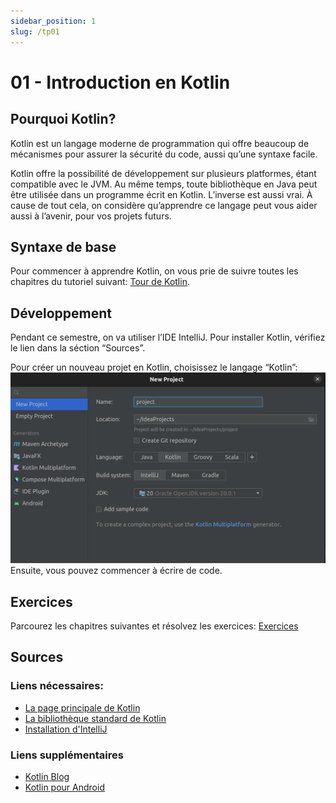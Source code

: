 ```yaml
---
sidebar_position: 1
slug: /tp01
---
```


# 01 - Introduction en Kotlin

## Pourquoi Kotlin?
Kotlin est un langage moderne de programmation qui offre beaucoup de mécanismes pour assurer la sécurité du code, aussi qu’une syntaxe facile.

Kotlin offre la possibilité de développement sur plusieurs platformes, étant compatible avec le JVM. Au même temps, toute bibliothèque en Java peut être utilisée dans un programme écrit en Kotlin. L’inverse est aussi vrai. À cause de tout cela, on considère qu’apprendre ce langage peut vous aider aussi à l’avenir, pour vos projets futurs. 

## Syntaxe de base
Pour commencer à apprendre Kotlin, on vous prie de suivre toutes les chapitres du tutoriel suivant: [Tour de Kotlin](https://kotlinlang.org/docs/kotlin-tour-welcome.html).

## Développement
Pendant ce semestre, on va utiliser l’IDE IntelliJ. Pour installer Kotlin, vérifiez le lien dans la séction “Sources”.

 Pour créer un nouveau projet en Kotlin, choisissez le langage “Kotlin”:![Nouveau projet en Kotlin](images/01_new_kotlin_project.png)
Ensuite, vous pouvez commencer à écrire de code.

## Exercices
Parcourez les chapitres suivantes et résolvez les exercices: [Exercices](https://play.kotlinlang.org/koans/overview)

## Sources

### Liens nécessaires:
* [La page principale de Kotlin](https://kotlinlang.org/)
* [La bibliothèque standard de Kotlin](https://kotlinlang.org/api/latest/jvm/stdlib/)
* [Installation d'IntelliJ](https://www.jetbrains.com/help/idea/installation-guide.html)

### Liens supplémentaires
* [Kotlin Blog](https://blog.jetbrains.com/kotlin/)
* [Kotlin pour Android](https://kotlinlang.org/docs/android-overview.html)

